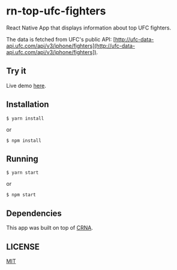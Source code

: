 # rn-top-ufc-fighters

React Native App that displays information about top UFC fighters.

The data is fetched from UFC's public API: [http://ufc-data-api.ufc.com/api/v3/iphone/fighters](http://ufc-data-api.ufc.com/api/v3/iphone/fighters]).

## Try it
Live demo [here](https://github.com/jgcmarins/rn-top-ufc-fighters).

## Installation
```
$ yarn install
```
or
```
$ npm install
```

## Running
```
$ yarn start
```
or
```
$ npm start
```

## Dependencies
This app was built on top of [CRNA](https://github.com/react-community/create-react-native-app).

## LICENSE
[MIT](https://github.com/jgcmarins/rn-top-ufc-fighters/blob/master/LICENSE)
